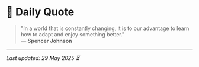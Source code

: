 # 📜 Daily Quote

> "In a world that is constantly changing, it is to our advantage to learn how to adapt and enjoy something better."  
> — **Spencer Johnson**

---

_Last updated: 29 May 2025 ⏳_
